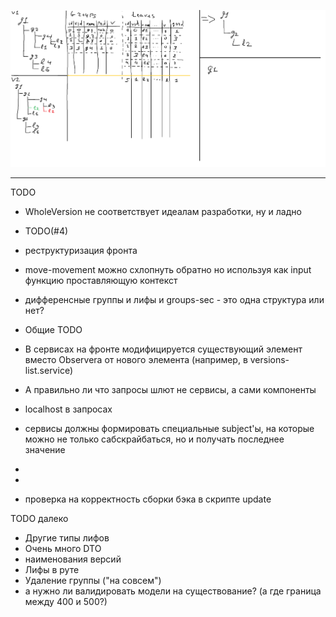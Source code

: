 ![Alt text](ActionSchema.png?raw=true "Schema")

----------
TODO
- WholeVersion не соответствует идеалам разработки, ну и ладно

- TODO(#4)

- реструктуризация фронта

- move-movement можно схлопнуть обратно но используя как input функцию проставляющую контекст
- дифференсные группы и лифы и groups-sec - это одна структура или нет?
- Общие TODO
- В сервисах на фронте модифицируется существующий элемент вместо Observera от нового элемента (например, в versions-list.service)
- А правильно ли что запросы шлют не сервисы, а сами компоненты
- localhost в запросах
- сервисы должны формировать специальные subject'ы, на которые можно не только сабскрайбаться, но и получать последнее значение 
- <!-- <group-movement [node]="_node" (parentChange)="onParentChange($event)"></group-movement> -->
- <!-- <leaf-movement [parentVid]="parentGroupVid" (parentChange)="onParentChange($event)"></leaf-movement> -->
- проверка на корректность сборки бэка в скрипте update

TODO далеко
- Другие типы лифов
- Очень много DTO
- наименования версий
- Лифы в руте
- Удаление группы ("на совсем")
- а нужно ли валидировать модели на существование? (а где граница между 400 и 500?)